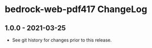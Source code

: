 # bedrock-web-pdf417 ChangeLog

## 1.0.0 - 2021-03-25
- See git history for changes prior to this release.

